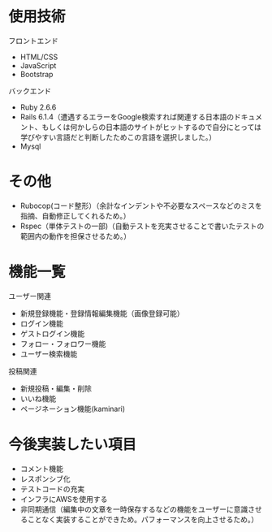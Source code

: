 


# 使用技術
フロントエンド

* HTML/CSS
* JavaScript
* Bootstrap 

バックエンド

* Ruby 2.6.6
* Rails 6.1.4（遭遇するエラーをGoogle検索すれば関連する日本語のドキュメント、もしくは何かしらの日本語のサイトがヒットするので自分にとっては学びやすい言語だと判断したためこの言語を選択しました。）
* Mysql 



# その他

* Rubocop(コード整形）（余計なインデントや不必要なスペースなどのミスを指摘、自動修正してくれるため。）
* Rspec（単体テストの一部)（自動テストを充実させることで書いたテストの範囲内の動作を担保させるため。）


# 機能一覧

ユーザー関連

* 新規登録機能・登録情報編集機能（画像登録可能）
* ログイン機能
* ゲストログイン機能
* フォロー・フォロワー機能
* ユーザー検索機能

投稿関連
* 新規投稿・編集・削除
* いいね機能
* ページネーション機能(kaminari)

# 今後実装したい項目
* コメント機能
* レスポンシブ化
* テストコードの充実
* インフラにAWSを使用する
* 非同期通信（編集中の文章を一時保存するなどの機能をユーザーに意識させることなく実装することができため。パフォーマンスを向上させるため。）
